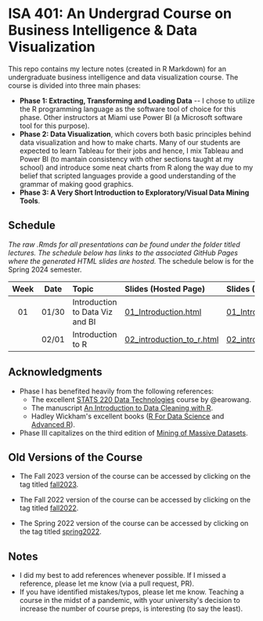 # ISA 401: An Undergrad Course on Business Intelligence & Data Visualization
This repo contains my lecture notes (created in R Markdown) for an undergraduate business intelligence and data visualization course. The course is divided into three main phases:  
  - **Phase 1: Extracting, Transforming and Loading Data** -- I chose to utilize the R programming language as the software tool of choice for this phase. Other instructors at Miami use Power BI (a Microsoft software tool for this purpose).  
  - **Phase 2: Data Visualization**, which covers both basic principles behind data visualization and how to make charts. Many of our students are expected to learn Tableau for their jobs and hence, I mix Tableau and Power BI (to mantain consistency with other sections taught at my school) and introduce some neat charts from R along the way due to my belief that scripted languages provide a good understanding of the grammar of making good graphics.  
  - **Phase 3: A Very Short Introduction to Exploratory/Visual Data Mining Tools**.

## Schedule

*The raw .Rmds for all presentations can be found under the folder titled lectures. The schedule below has links to the associated GitHub Pages where the generated HTML slides are hosted.* The schedule below is for the Spring 2024 semester. 

| Week          | Date        | Topic                                  | Slides (Hosted Page) | Slides (PDF) | Slides (PPTX)
| :---:        |    :----:   |          :---                           | :---                 | :---         | :--  |
| 01           |    01/30     | Introduction to Data Viz and BI        | [01_Introduction.html](https://fmegahed.github.io/isa401/spring2024/class01/01_Introduction.html) | [01_Introduction.pdf](https://github.com/fmegahed/isa401/raw/main/pdfs/01_introduction.pdf) | [01_Introduction.pptx](https://github.com/fmegahed/isa401/raw/main/ppts/01_introduction.pptx) |
|           |    02/01     | Introduction to R       | [02_introduction_to_r.html](https://fmegahed.github.io/isa401/spring2024/class02/02_introduction_to_r.html) | [02_introduction_to_r.pdf](https://github.com/fmegahed/isa401/raw/main/pdfs/02_introduction_to_r.pdf) | [02_introduction_to_r.pptx](https://github.com/fmegahed/isa401/raw/main/ppts/02_introduction_to_r.pptx) |



## Acknowledgments
 * Phase I has benefited heavily from the following references:   
     + The excellent  [STATS 220 Data Technologies](https://stats220.earo.me/) course by @earowang.  
     + The manuscript [An Introduction to Data Cleaning with R](https://cran.r-project.org/doc/contrib/de_Jonge+van_der_Loo-Introduction_to_data_cleaning_with_R.pdf).  
     + Hadley Wickham's excellent books ([R For Data Science](https://r4ds.had.co.nz/) and [Advanced R](https://adv-r.hadley.nz/)).
* Phase III capitalizes on the third edition of [Mining of Massive Datasets](http://www.mmds.org/).  



## Old Versions of the Course 

* The Fall 2023 version of the course can be accessed by clicking on the tag titled [fall2023](https://github.com/fmegahed/isa401/releases/tag/fall2023). 

* The Fall 2022 version of the course can be accessed by clicking on the tag titled [fall2022](https://github.com/fmegahed/isa401/releases/tag/fall2022). 

* The Spring 2022 version of the course can be accessed by clicking on the tag titled [spring2022](https://github.com/fmegahed/isa401/releases/tag/spring2022).

## Notes
 * I did my best to add references whenever possible. If I missed a reference, please let me know (via a pull request, PR).
 * If you have identified mistakes/typos, please let me know. Teaching a course in the midst of a pandemic, with your university's decision to increase the number of course preps, is interesting (to say the least).  

